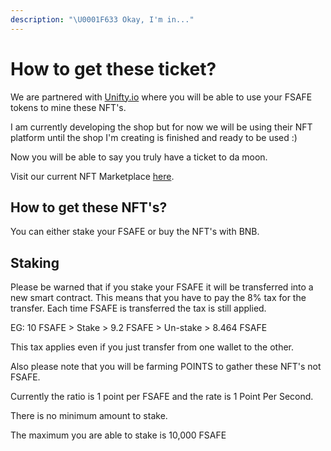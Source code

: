 ```yaml
---
description: "\U0001F633 Okay, I'm in..."
---
```


# How to get these ticket?

We are partnered with [Unifty.io](https://unifty.io/) where you will be able to use your FSAFE tokens to mine these NFT's.

I am currently developing the shop but for now we will be using their NFT platform until the shop I'm creating is finished and ready to be used :\) 

Now you will be able to say you truly have a ticket to da moon. 

Visit our current NFT Marketplace [here](https://unifty.io/bsc/farm-view.html?address=0xB87F4eFfA93Ba28E48496c7a48cC376E63b870A6).

## How to get these NFT's? 

You can either stake your FSAFE or buy the NFT's with BNB. 

## Staking

Please be warned that if you stake your FSAFE it will be transferred into a new smart contract. This means that you have to pay the 8% tax for the transfer. Each time FSAFE is transferred the tax is still applied.

EG: 10 FSAFE &gt; Stake &gt; 9.2 FSAFE &gt; Un-stake &gt; 8.464 FSAFE 

This tax applies even if you just transfer from one wallet to the other.

Also please note that you will be farming POINTS to gather these NFT's not FSAFE. 

Currently the ratio is 1 point per FSAFE  and the rate is 1 Point Per Second. 

There is no minimum amount to stake. 

The maximum you are able to stake is 10,000 FSAFE



